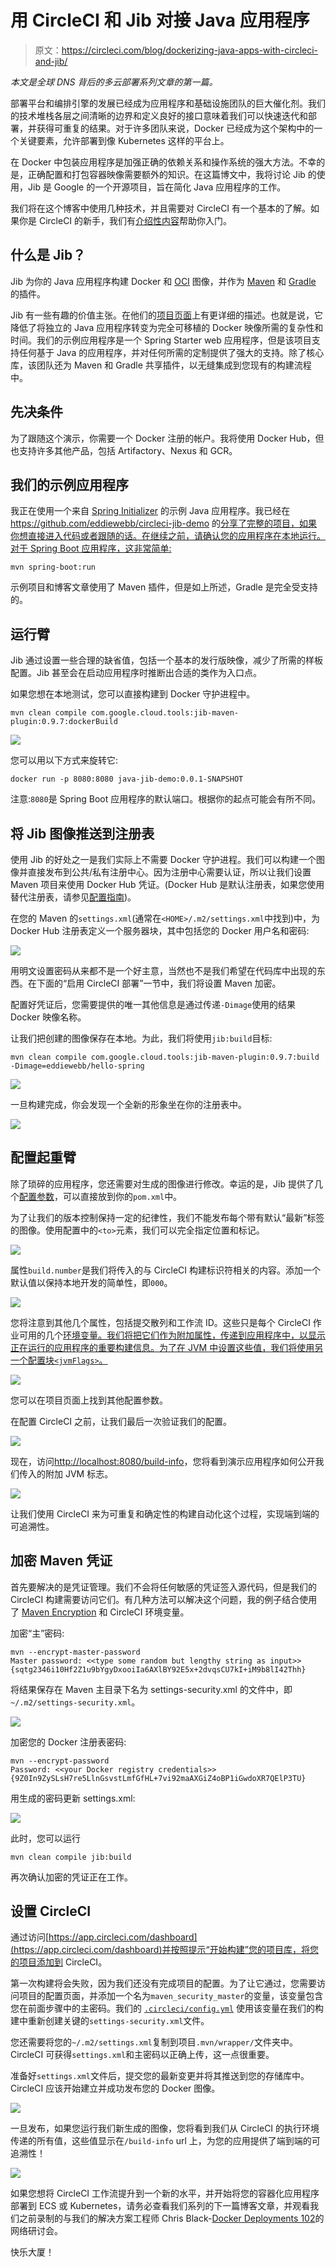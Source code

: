 # 用 CircleCI 和 Jib 对接 Java 应用程序

> 原文：<https://circleci.com/blog/dockerizing-java-apps-with-circleci-and-jib/>

*本文是全球 DNS 背后的多云部署系列文章的第一篇。*

部署平台和编排引擎的发展已经成为应用程序和基础设施团队的巨大催化剂。我们的技术堆栈各层之间清晰的边界和定义良好的接口意味着我们可以快速迭代和部署，并获得可重复的结果。对于许多团队来说，Docker 已经成为这个架构中的一个关键要素，允许部署到像 Kubernetes 这样的平台上。

在 Docker 中包装应用程序是加强正确的依赖关系和操作系统的强大方法。不幸的是，正确配置和打包容器映像需要额外的知识。在这篇博文中，我将讨论 Jib 的使用，Jib 是 Google 的一个开源项目，旨在简化 Java 应用程序的工作。

我们将在这个博客中使用几种技术，并且需要对 CircleCI 有一个基本的了解。如果你是 CircleCI 的新手，我们有[介绍性内容](https://circleci.com/docs/basics/)帮助你入门。

## 什么是 Jib？

Jib 为你的 Java 应用程序构建 Docker 和 [OCI](https://github.com/opencontainers/image-spec) 图像，并作为 [Maven](https://github.com/GoogleContainerTools/jib/tree/master/jib-maven-plugin) 和 [Gradle](https://github.com/GoogleContainerTools/jib/tree/master/jib-gradle-plugin) 的插件。

Jib 有一些有趣的价值主张。在他们的[项目页面](https://github.com/GoogleContainerTools/jib)上有更详细的描述。也就是说，它降低了将独立的 Java 应用程序转变为完全可移植的 Docker 映像所需的复杂性和时间。我们的示例应用程序是一个 Spring Starter web 应用程序，但是该项目支持任何基于 Java 的应用程序，并对任何所需的定制提供了强大的支持。除了核心库，该团队还为 Maven 和 Gradle 共享插件，以无缝集成到您现有的构建流程中。

## 先决条件

为了跟随这个演示，你需要一个 Docker 注册的帐户。我将使用 Docker Hub，但也支持许多其他产品，包括 Artifactory、Nexus 和 GCR。

## 我们的示例应用程序

我正在使用一个来自 [Spring Initializer](http://start.spring.io/) 的示例 Java 应用程序。我已经在 https://github.com/eddiewebb/circleci-jib-demo 的[分享了完整的项目，如果你想直接进入代码或者跟随的话。在继续之前，请确认您的应用程序在本地运行。对于 Spring Boot 应用程序，这非常简单:](https://github.com/eddiewebb/circleci-jib-demo)

```
mvn spring-boot:run 
```

示例项目和博客文章使用了 Maven 插件，但是如上所述，Gradle 是完全受支持的。

## 运行臂

Jib 通过设置一些合理的缺省值，包括一个基本的发行版映像，减少了所需的样板配置。Jib 甚至会在启动应用程序时推断出合适的类作为入口点。

如果您想在本地测试，您可以直接构建到 Docker 守护进程中。

```
mvn clean compile com.google.cloud.tools:jib-maven-plugin:0.9.7:dockerBuild 
```

![](img/b5cf63b6e5a56bed4b7ba23d3da3f106.png)

您可以用以下方式来旋转它:

```
docker run -p 8080:8080 java-jib-demo:0.0.1-SNAPSHOT 
```

注意:`8080`是 Spring Boot 应用程序的默认端口。根据你的起点可能会有所不同。

## 将 Jib 图像推送到注册表

使用 Jib 的好处之一是我们实际上不需要 Docker 守护进程。我们可以构建一个图像并直接发布到公共/私有注册中心。因为注册中心需要认证，所以让我们设置 Maven 项目来使用 Docker Hub 凭证。(Docker Hub 是默认注册表，如果您使用替代注册表，请参见[配置指南](https://github.com/GoogleContainerTools/jib/tree/master/jib-maven-plugin#configuration))。

在您的 Maven 的`settings.xml`(通常在`<HOME>/.m2/settings.xml`中找到)中，为 Docker Hub 注册表定义一个服务器块，其中包括您的 Docker 用户名和密码:

![](img/b23b7197c6a23b2853e0f856467bd7c6.png)

用明文设置密码从来都不是一个好主意，当然也不是我们希望在代码库中出现的东西。在下面的“启用 CircleCI 部署”一节中，我们将设置 Maven 加密。

配置好凭证后，您需要提供的唯一其他信息是通过传递`-Dimage`使用的结果 Docker 映像名称。

让我们把创建的图像保存在本地。为此，我们将使用`jib:build`目标:

```
mvn clean compile com.google.cloud.tools:jib-maven-plugin:0.9.7:build -Dimage=eddiewebb/hello-spring 
```

![](img/ca3de3fa5f7fe20493d7b538110fea76.png)

一旦构建完成，你会发现一个全新的形象坐在你的注册表中。

![](img/6696121733d3587aaad32cf4929eb81a.png)

## 配置起重臂

除了琐碎的应用程序，您还需要对生成的图像进行修改。幸运的是，Jib 提供了几个[配置参数](https://github.com/GoogleContainerTools/jib/tree/master/jib-maven-plugin#configuration)，可以直接放到你的`pom.xml`中。

为了让我们的版本控制保持一定的纪律性，我们不能发布每个带有默认“最新”标签的图像。使用配置中的`<to>`元素，我们可以完全指定位置和标记。

![](img/f3c274865c162e463e9c78c4a99e7287.png)

属性`build.number`是我们将传入的与 CircleCI 构建标识符相关的内容。添加一个默认值以保持本地开发的简单性，即`000`。

![](img/99d00dca651df98a020829a7a4150875.png)

您将注意到其他几个属性，包括提交散列和工作流 ID。这些只是每个 CircleCI 作业可用的几个[环境变量。我们将把它们作为附加属性，传递到应用程序中，以显示正在运行的应用程序的重要构建信息。为了在 JVM 中设置这些值，我们将使用另一个配置块`<jvmFlags>`。](https://circleci.com/docs/env-vars/#built-in-environment-variables)

![](img/1dc8f32a238788f852c087698df24403.png)

您可以在项目页面上找到其他配置参数。

在配置 CircleCI 之前，让我们最后一次验证我们的配置。

![](img/6ed891e8ba44f0e9c295ef9631b1f6f6.png)

现在，访问[http://localhost:8080/build-info](http://localhost:8080/build-info)，您将看到演示应用程序如何公开我们传入的附加 JVM 标志。

![](img/be693569b9f5f4732160fc35b6b87cb9.png)

让我们使用 CircleCI 来为可重复和确定性的构建自动化这个过程，实现端到端的可追溯性。

## 加密 Maven 凭证

首先要解决的是凭证管理。我们不会将任何敏感的凭证签入源代码，但是我们的 CircleCI 构建需要访问它们。有几种方法可以解决这个问题，我的例子结合使用了 [Maven Encryption](https://maven.apache.org/guides/mini/guide-encryption.html) 和 CircleCI 环境变量。

加密“主”密码:

```
mvn --encrypt-master-password
Master password: <<type some random but lengthy string as input>>
{sqtg2346i10Hf2Z1u9bYgyDxooiIa6AXlBY92E5x+2dvqsCU7kI+iM9b8lI42Thh} 
```

将结果保存在 Maven 主目录下名为 settings-security.xml 的文件中，即`~/.m2/settings-security.xml`。

![](img/0b70f5d0c4d6d1980aec5c778f5089ce.png)

加密您的 Docker 注册表密码:

```
mvn --encrypt-password
Password: <<your Docker registry credentials>>
{9Z0In9ZySLsH7re5LlnGsvstLmfGfHL+7vi92maAXGiZ4oBP1iGwdoXR7QElP3TU} 
```

用生成的密码更新 settings.xml:

![](img/104146cd42114816b6a2f4baec7fb8d3.png)

此时，您可以运行

```
mvn clean compile jib:build 
```

再次确认加密的凭证正在工作。

## 设置 CircleCI

通过访问[https://app.circleci.com/dashboard](https://app.circleci.com/dashboard)并按照提示“开始构建”您的项目库，将您的项目添加到 CircleCI。

第一次构建将会失败，因为我们还没有完成项目的配置。为了让它通过，您需要访问项目的配置页面，并添加一个名为`maven_security_master`的变量，该变量包含您在前面步骤中的主密码。我们的 [`.circleci/config.yml`](https://github.com/eddiewebb/circleci-jib-demo/blob/master/.circleci/config.yml#L56) 使用该变量在我们的构建中重新创建关键的`settings-security.xml`文件。

您还需要将您的`~/.m2/settings.xml`复制到项目`.mvn/wrapper/`文件夹中。CircleCI 可获得`settings.xml`和主密码以正确上传，这一点很重要。

准备好`settings.xml`文件后，提交您的最新变更并将其推送到您的存储库中。CircleCI 应该开始建立并成功发布您的 Docker 图像。

![](img/9f1116dc66c50474f5f824758910309b.png)

一旦发布，如果您运行我们新生成的图像，您将看到我们从 CircleCI 的执行环境传递的所有值，这些值显示在`/build-info` url 上，为您的应用提供了端到端的可追溯性！

![](img/cce037087004b48dada463573cdbcf94.png)

如果您想将 CircleCI 工作流提升到一个新的水平，并开始将您的容器化应用程序部署到 ECS 或 Kubernetes，请务必查看我们系列的下一篇博客文章，并观看我们之前录制的与我们的解决方案工程师 Chris Black-[Docker Deployments 102](https://www.youtube.com/watch?v=eZxKs1mrxTM)的网络研讨会。

快乐大厦！